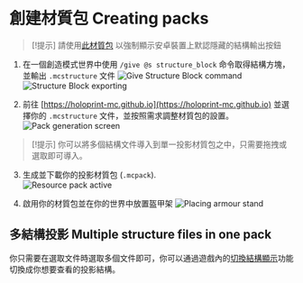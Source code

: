 # 創建材質包 Creating packs
> [!提示]
> 請使用[此材質包](https://github.com/SuperLlama88888/holoprint/raw/refs/heads/main/assets/structureBlockButtonAdderPack.mcpack) 以強制顯示安卓裝置上默認隱藏的結構輸出按鈕
1. 在一個創造模式世界中使用 `/give @s structure_block` 命令取得結構方塊，並輸出 `.mcstructure` 文件
![Give Structure Block command](/assets/giveStructureBlockCommand.png)  
![Structure Block exporting](/assets/structureBlockExporting.png)

2. 前往 [https://holoprint-mc.github.io](https://holoprint-mc.github.io) 並選擇你的 `.mcstructure` 文件，並按照需求調整材質包的設置。
![Pack generation screen](/assets/packGenerationScreen.png)
> [!提示]
> 你可以將多個結構文件導入到單一投影材質包之中，只需要拖拽或選取即可導入。

3. 生成並下載你的投影材質包 (`.mcpack`).  
![Resource pack active](/assets/resourcePackActive.png)

5. 啟用你的材質包並在你的世界中放置盔甲架
![Placing armour stand](/assets/placingArmourStand.gif)

## 多結構投影 Multiple structure files in one pack
你只需要在選取文件時選取多個文件即可，你可以通過遊戲內的[切換結構顯示](/hologram-controls#change-structure)功能切換成你想要查看的投影結構。
